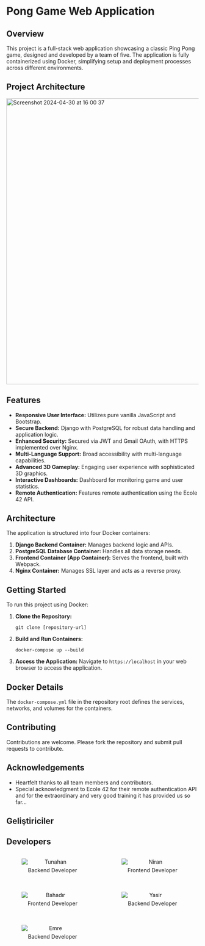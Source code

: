 
# Pong Game Web Application

## Overview

This project is a full-stack web application showcasing a classic Ping Pong game, designed and developed by a team of five. The application is fully containerized using Docker, simplifying setup and deployment processes across different environments.

## Project Architecture
<img width="750" alt="Screenshot 2024-04-30 at 16 00 37" src="https://github.com/emreyilmaz2/PingPongGame/assets/102359028/8061ba31-ac18-4537-afc4-639372805c36">

## Features

- **Responsive User Interface:** Utilizes pure vanilla JavaScript and Bootstrap.
- **Secure Backend:** Django with PostgreSQL for robust data handling and application logic.
- **Enhanced Security:** Secured via JWT and Gmail OAuth, with HTTPS implemented over Nginx.
- **Multi-Language Support:** Broad accessibility with multi-language capabilities.
- **Advanced 3D Gameplay:** Engaging user experience with sophisticated 3D graphics.
- **Interactive Dashboards:** Dashboard for monitoring game and user statistics.
- **Remote Authentication:** Features remote authentication using the Ecole 42 API.

## Architecture

The application is structured into four Docker containers:
1. **Django Backend Container:** Manages backend logic and APIs.
2. **PostgreSQL Database Container:** Handles all data storage needs.
3. **Frontend Container (App Container):** Serves the frontend, built with Webpack.
4. **Nginx Container:** Manages SSL layer and acts as a reverse proxy.

## Getting Started

To run this project using Docker:

1. **Clone the Repository:**
   ```
   git clone [repository-url]
   ```
2. **Build and Run Containers:**
   ```
   docker-compose up --build
   ```
3. **Access the Application:**
   Navigate to `https://localhost` in your web browser to access the application.

## Docker Details

The `docker-compose.yml` file in the repository root defines the services, networks, and volumes for the containers.

## Contributing

Contributions are welcome. Please fork the repository and submit pull requests to contribute.

## Acknowledgements
- Heartfelt thanks to all team members and contributors.
- Special acknowledgment to Ecole 42 for their remote authentication API and for the extraordinary and very good training it has provided us so far...

## Geliştiriciler


## Developers

<div class="developer">
  <div>
    <figure>
      <img src="https://github.com/Tunarwn.png?size=100" alt="Tunahan">
      <figcaption>Backend Developer</figcaption>
    </figure>
  </div>

  <div>
    <figure>
      <img src="https://github.com/nirankalyoncu.png?size=100" alt="Niran">
      <figcaption>Frontend Developer</figcaption>
    </figure>
  </div>

  <div>
    <figure>
      <img src="https://github.com/bahadirbolatt.png?size=100" alt="Bahadır">
      <figcaption>Frontend Developer</figcaption>
    </figure>
  </div>

  <div>
    <figure>
      <img src="https://github.com/yasirkelesh.png?size=100" alt="Yasir">
      <figcaption>Backend Developer</figcaption>
    </figure>
  </div>

  <div>
    <figure>
      <img src="https://github.com/emreyilmaz2.png?size=100" alt="Emre">
      <figcaption>Backend Developer</figcaption>
    </figure>
  </div>
</div>

 <style>
  .developer {
    display: flex;
    flex-wrap: wrap;
    justify-content: space-between;
  }

  .developer > div {
    flex: 0 0 48%;
    margin-bottom: 20px;
  }

  figure {
    text-align: center;
  }

  figure img {
    display: block;
    margin: 0 auto;
  }

  figcaption {
    font-size: 14px;
    margin-top: 5px;
  }
</style>


